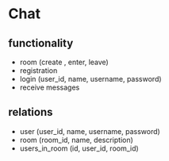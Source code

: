 # Chat
## functionality
- room (create , enter, leave)
- registration
- login (user_id, name, username, password)
- receive messages

## relations
- user (user_id, name, username, password)
- room (room_id, name, description)
- users_in_room (id, user_id, room_id)